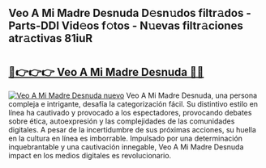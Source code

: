 ## Veo A Mi Madre Desnuda D𝚎sn𝚞dos filtr𝚊dos - Parts-DDI Vid𝚎os f𝚘tos - N𝚞evas filtr𝚊ciones atr𝚊ctivas 81iuR

# <h2><a href="http://mb21fp2.tromn.icu/?c=Veo+A+Mi+Madre+Desnuda">🔗👉👉👉 Veo A Mi Madre Desnuda 🔗🔗</a></h2>

[![Veo A Mi Madre Desnuda nuevo](https://i.imgur.com/pEAQMta.gif)](http://mb21fp2.tromn.icu/?c=Veo+A+Mi+Madre+Desnuda)
Veo A Mi Madre Desnuda, una persona compleja e intrigante, desafía la categorización fácil. Su distintivo estilo en línea ha cautivado y provocado a los espectadores, provocando debates sobre ética, autoexpresión y las complejidades de las comunidades digitales. A pesar de la incertidumbre de sus próximas acciones, su huella en la cultura en línea es imborrable. Impulsado por una determinación inquebrantable y una cautivación innegable, Veo A Mi Madre Desnuda impact en los medios digitales es revolucionario.

